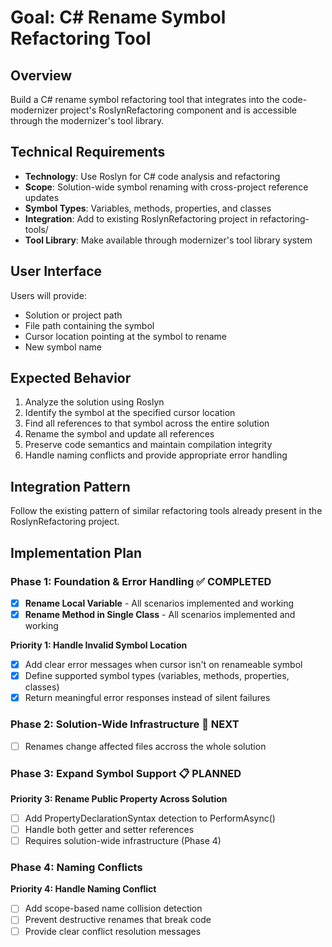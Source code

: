 # Goal: C# Rename Symbol Refactoring Tool

## Overview
Build a C# rename symbol refactoring tool that integrates into the code-modernizer project's RoslynRefactoring component and is accessible through the modernizer's tool library.

## Technical Requirements
- **Technology**: Use Roslyn for C# code analysis and refactoring
- **Scope**: Solution-wide symbol renaming with cross-project reference updates
- **Symbol Types**: Variables, methods, properties, and classes
- **Integration**: Add to existing RoslynRefactoring project in refactoring-tools/
- **Tool Library**: Make available through modernizer's tool library system

## User Interface
Users will provide:
- Solution or project path
- File path containing the symbol
- Cursor location pointing at the symbol to rename
- New symbol name

## Expected Behavior
1. Analyze the solution using Roslyn
2. Identify the symbol at the specified cursor location
3. Find all references to that symbol across the entire solution
4. Rename the symbol and update all references
5. Preserve code semantics and maintain compilation integrity
6. Handle naming conflicts and provide appropriate error handling

## Integration Pattern
Follow the existing pattern of similar refactoring tools already present in the RoslynRefactoring project.

## Implementation Plan

### Phase 1: Foundation & Error Handling ✅ COMPLETED
- [x] **Rename Local Variable** - All scenarios implemented and working
- [x] **Rename Method in Single Class** - All scenarios implemented and working

**Priority 1: Handle Invalid Symbol Location**
- [x] Add clear error messages when cursor isn't on renameable symbol
- [x] Define supported symbol types (variables, methods, properties, classes)
- [x] Return meaningful error responses instead of silent failures

### Phase 2: Solution-Wide Infrastructure 🚧 NEXT
- [ ] Renames change affected files accross the whole solution

### Phase 3: Expand Symbol Support 📋 PLANNED
**Priority 3: Rename Public Property Across Solution**
- [ ] Add PropertyDeclarationSyntax detection to PerformAsync()
- [ ] Handle both getter and setter references
- [ ] Requires solution-wide infrastructure (Phase 4)

### Phase 4: Naming Conflicts
**Priority 4: Handle Naming Conflict**
- [ ] Add scope-based name collision detection
- [ ] Prevent destructive renames that break code
- [ ] Provide clear conflict resolution messages